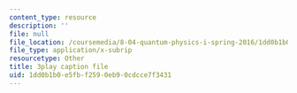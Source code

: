 ```yaml
---
content_type: resource
description: ''
file: null
file_location: /coursemedia/8-04-quantum-physics-i-spring-2016/1dd0b1b0e5fbf2590eb90cdcce7f3431_8cRnBhBaSOo.srt
file_type: application/x-subrip
resourcetype: Other
title: 3play caption file
uid: 1dd0b1b0-e5fb-f259-0eb9-0cdcce7f3431
---
```


